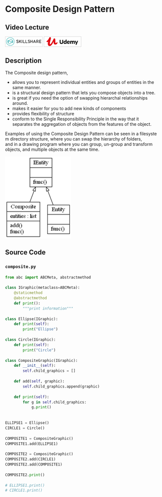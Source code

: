 # Composite Design Pattern

## Video Lecture

<a id="skillShareVideoLink" href="https://skl.sh/34SM2Xg" target="_blank" title="Composite Design Pattern"><img src="/img/skillshare_btn_sm.gif" alt="Composite Design Pattern"/></a> 
<a id="udemyVideoLink" href="https://www.udemy.com/course/design-patterns-in-python/learn/lecture/16511234/?referralCode=7493DBBBF97FF2B0D24D" target="_blank" title="Composite Design Pattern"><img src="/img/udemy_btn_sm.gif" alt="Composite Design Pattern"/></a>

## Description

The Composite design pattern,
- allows you to represent individual entities and groups of entities in the same manner.
- is a structural design pattern that lets you compose objects into a tree.
- is great if you need the option of swapping hierarchal relationships around. 
- makes it easier for you to add new kinds of components
- provides flexibility of structure
- conform to the Single Responsibility Principle in the way that it separates the aggregation of objects from the features of the object.

Examples of using the Composite Design Pattern can be seen in a filesystem directory structure, where you can swap the hierarchy of folders, and in a drawing program where you can group, un-group and transform objects, and multiple objects at the same time.

![Composite Pattern UML Diagram](composite.png)

## Source Code

### **`composite.py`**
```python
from abc import ABCMeta, abstractmethod

class IGraphic(metaclass=ABCMeta):
    @staticmethod
    @abstractmethod
    def print():
        """print information"""

class Ellipse(IGraphic):
    def print(self):
        print("Ellipse")

class Circle(IGraphic):
    def print(self):
        print("Circle")

class CompositeGraphic(IGraphic):
    def __init__(self):
        self.child_graphics = []

    def add(self, graphic):
        self.child_graphics.append(graphic)
    
    def print(self):
        for g in self.child_graphics:
            g.print()


ELLIPSE1 = Ellipse()
CIRCLE1 = Circle()

COMPOSITE1 = CompositeGraphic()
COMPOSITE1.add(ELLIPSE1)

COMPOSITE2 = CompositeGraphic()
COMPOSITE2.add(CIRCLE1)
COMPOSITE2.add(COMPOSITE1)

COMPOSITE2.print()

# ELLIPSE1.print()
# CIRCLE1.print()

```


